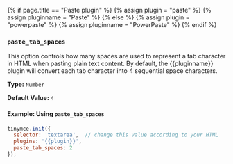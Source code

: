 {% if page.title == "Paste plugin" %}
  {% assign plugin = "paste" %}
  {% assign pluginname = "Paste" %}
{% else %}
  {% assign plugin = "powerpaste" %}
  {% assign pluginname = "PowerPaste" %}
{% endif %}
### `paste_tab_spaces`

This option controls how many spaces are used to represent a tab character in HTML when pasting plain text content. By default, the {{pluginname}} plugin will convert each tab character into 4 sequential space characters.

**Type:** `Number`

**Default Value:** `4`

#### Example: Using `paste_tab_spaces`

```js
tinymce.init({
  selector: 'textarea',  // change this value according to your HTML
  plugins: '{{plugin}}',
  paste_tab_spaces: 2
});
```
